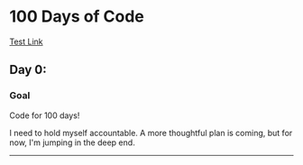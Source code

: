 # 100 Days of Code

[Test Link](#day-0)
<!-- https://www.markdownguide.org/basic-syntax -->

<!--
## Day #:
### Today's Topic
### Key takeaways
### Tomorrow
### Journal
-->

## <span id="day-0">Day 0</span>:

### Goal

Code for 100 days!

I need to hold myself accountable. A more thoughtful plan is coming, but for now, I'm jumping in the deep end.

***
